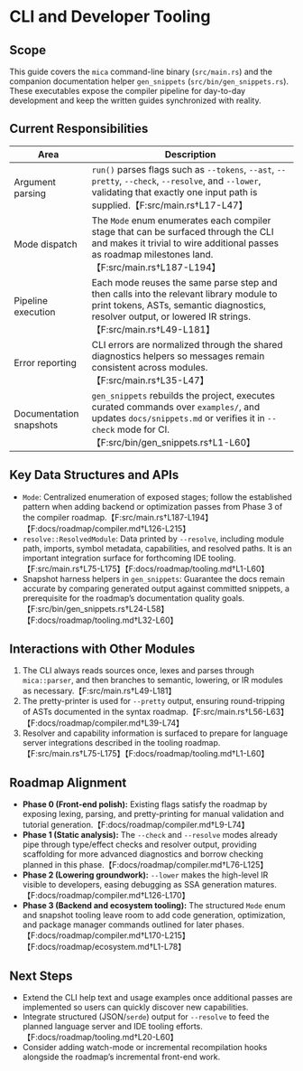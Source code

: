 # CLI and Developer Tooling

## Scope

This guide covers the `mica` command-line binary (`src/main.rs`) and the
companion documentation helper `gen_snippets` (`src/bin/gen_snippets.rs`). These
executables expose the compiler pipeline for day-to-day development and keep the
written guides synchronized with reality.

## Current Responsibilities

| Area | Description |
| --- | --- |
| Argument parsing | `run()` parses flags such as `--tokens`, `--ast`, `--pretty`, `--check`, `--resolve`, and `--lower`, validating that exactly one input path is supplied.【F:src/main.rs†L17-L47】 |
| Mode dispatch | The `Mode` enum enumerates each compiler stage that can be surfaced through the CLI and makes it trivial to wire additional passes as roadmap milestones land.【F:src/main.rs†L187-L194】 |
| Pipeline execution | Each mode reuses the same parse step and then calls into the relevant library module to print tokens, ASTs, semantic diagnostics, resolver output, or lowered IR strings.【F:src/main.rs†L49-L181】 |
| Error reporting | CLI errors are normalized through the shared diagnostics helpers so messages remain consistent across modules.【F:src/main.rs†L35-L47】 |
| Documentation snapshots | `gen_snippets` rebuilds the project, executes curated commands over `examples/`, and updates `docs/snippets.md` or verifies it in `--check` mode for CI.【F:src/bin/gen_snippets.rs†L1-L60】 |

## Key Data Structures and APIs

- `Mode`: Centralized enumeration of exposed stages; follow the established
  pattern when adding backend or optimization passes from Phase 3 of the
  compiler roadmap.【F:src/main.rs†L187-L194】【F:docs/roadmap/compiler.md†L126-L215】
- `resolve::ResolvedModule`: Data printed by `--resolve`, including module path,
  imports, symbol metadata, capabilities, and resolved paths. It is an important
  integration surface for forthcoming IDE tooling.【F:src/main.rs†L75-L175】【F:docs/roadmap/tooling.md†L1-L60】
- Snapshot harness helpers in `gen_snippets`: Guarantee the docs remain accurate
  by comparing generated output against committed snippets, a prerequisite for
  the roadmap’s documentation quality goals.【F:src/bin/gen_snippets.rs†L24-L58】【F:docs/roadmap/tooling.md†L32-L60】

## Interactions with Other Modules

1. The CLI always reads sources once, lexes and parses through `mica::parser`,
   and then branches to semantic, lowering, or IR modules as necessary.【F:src/main.rs†L49-L181】
2. The pretty-printer is used for `--pretty` output, ensuring round-tripping of
   ASTs documented in the syntax roadmap.【F:src/main.rs†L56-L63】【F:docs/roadmap/compiler.md†L39-L74】
3. Resolver and capability information is surfaced to prepare for language
   server integrations described in the tooling roadmap.【F:src/main.rs†L75-L175】【F:docs/roadmap/tooling.md†L1-L60】

## Roadmap Alignment

- **Phase 0 (Front-end polish):** Existing flags satisfy the roadmap by exposing
  lexing, parsing, and pretty-printing for manual validation and tutorial
  generation.【F:docs/roadmap/compiler.md†L9-L74】
- **Phase 1 (Static analysis):** The `--check` and `--resolve` modes already pipe
  through type/effect checks and resolver output, providing scaffolding for more
  advanced diagnostics and borrow checking planned in this phase.【F:docs/roadmap/compiler.md†L76-L125】
- **Phase 2 (Lowering groundwork):** `--lower` makes the high-level IR visible to
  developers, easing debugging as SSA generation matures.【F:docs/roadmap/compiler.md†L126-L170】
- **Phase 3 (Backend and ecosystem tooling):** The structured `Mode` enum and
  snapshot tooling leave room to add code generation, optimization, and package
  manager commands outlined for later phases.【F:docs/roadmap/compiler.md†L170-L215】【F:docs/roadmap/ecosystem.md†L1-L78】

## Next Steps

- Extend the CLI help text and usage examples once additional passes are
  implemented so users can quickly discover new capabilities.
- Integrate structured (JSON/`serde`) output for `--resolve` to feed the planned
  language server and IDE tooling efforts.【F:docs/roadmap/tooling.md†L20-L60】
- Consider adding watch-mode or incremental recompilation hooks alongside the
  roadmap’s incremental front-end work.
